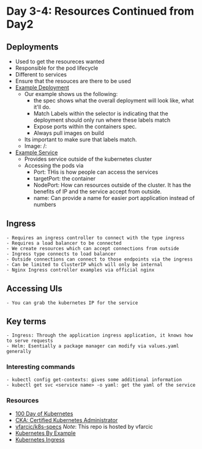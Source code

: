 # Day 3-4: Resources Continued from Day2

## Deployments
- Used to get the resoureces wanted
- Responsible for the pod lifecycle
- Different to services
- Ensure that the resouces are there to be used
- [Example Deployment](./Examples/deployment.example.yaml)
    - Our example shows us the following:
        - the spec shows what the overall deployment will look like, what it'll do.
        - Match Labels within the selector is indicating that the deployment should only run where these labels match
        - Expose ports within the containers spec.
        - Always pull images on build
    - Its important to make sure that labels match.
    - Image: <username>/<image name>:<tag of image>
- [Example Service](./Examples/service.example.yaml)
    - Provides service outside of the kubernetes cluster
    - Accessing the pods via 
        - Port: THis is how people can access the services
        - targetPort: the container 
        - NodePort: How can resources outside of the cluster. It has the benefits of IP and the service accept from outside.
        - name: Can provide a name for easier port application instead of numbers
    

## Ingress
    - Requires an ingress controller to connect with the type ingress
    - Requires a load balancer to be connected
    - We create resources which can accept connections from outside
    - Ingress type connects to load balancer
    - Outside connections can connect to those endpoints via the ingress
    - Can be limited to ClusterIP which will only be internal 
    - Nginx Ingress controller examples via official nginx


## Accessing UIs
    - You can grab the kubernetes IP for the service 


## Key terms
    - Ingress: Through the application ingress application, it knows how to serve requests
    - Helm: Esentially a package manager can modify via values.yaml generally


### Interesting commands
    - kubectl config get-contexts: gives some additional information
    - kubectl get svc <service name> -o yaml: get the yaml of the service


### Resources
- [100 Day of Kubernetes](https://100daysofkubernetes.io/start/intro-to-k8s.html)
- [CKA: Certified Kubernetes Administrator](certified-kubernetes-administrator-with-practice-tests)
- [vfarcic/k8s-specs](https://github.com/vfarcic/k8s-specs) *Note*: This repo is hosted by vfarcic
- [Kubernetes By Example](https://kubebyexample.com/)
- [Kubernetes Ingress](https://www.youtube.com/watch?v=rNvFvGVzT5o&list=PLWnens-FYbIpUpmiiNYfkqTZQUYppGMFV&index=14)